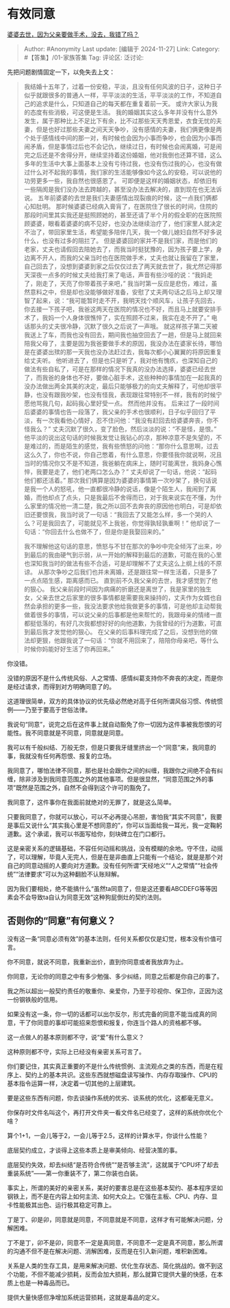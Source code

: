 # 有效同意
[婆婆去世，因为父亲要做手术，没去，我错了吗？](https://www.zhihu.com/question/612388977/answer/41898008731)

> Author: #Anonymity
> Last update: [编辑于 2024-11-27]
> Link:
> Category: #【答集】/01-家族答集
> Tag:
> 评论区:
> 泛讨论:

先把问题剧情固定一下，以免失去上文：

> 我结婚十五年了，过着一份安稳，平淡，且没有任何风波的日子，这种日子似乎就跟很多的普通人一样，平平淡淡的生活，平平淡淡的工作，不知道自己的追求是什么，只知道自己的每天都在重复着前一天。
> 或许大家认为我的态度有些消极，可这便是生活。
> 我的婚姻其实这么多年并没有什么意外发生，属于那种比上不足比下有余，比不过那些天天秀恩爱，衣食无忧的夫妻，但是也好过那些夫妻之间天天争吵，没有感情的夫妻，我们俩更像是两个处于感情线中间的那一对，有时候也会因为小事而争吵，也会因为小事而闹矛盾，但是事情过后也不会记仇，继续过日，有时候也会闹离婚，可是闹完之后还是不舍得分开，继续坚持着这份婚姻，他对我倒也还算不错，这么多年的生活中大事上面基本上没有亏待过我，也没有伤过我的心，也没有做过什么对不起我的事情，我们家的生活能够像如今这么的安稳，可以说他的功劳更多一些，我自然也很感恩了。
> 可即便是这样的婚姻状态，却依旧有一些隔阂是我们没办法去跨越的，甚至没办法去解决的，直到现在也无法诉说。
> 五年前婆婆的去世是我们夫妻感情出现裂痕的时候，这一点我们俩都心知肚明。
> 那时候婆婆已经病入膏肓了，在医院住了很长的时间，住院的那段时间里其实我还是挺照顾她的，甚至还请了半个月的假全职的在医院照顾婆婆，眼看着婆婆的病不见好，也没办法继续治疗了，他们家里人就决定不治了，带回家里生活，希望能多陪伴几天，我一个做儿媳妇自然不好多说什么，也没有过多的阻拦了。
> 但是婆婆回的家并不是我们家，而是他们的老家，丈夫也请假回去陪她去了，而我当时挺犹豫的，因为孩子要上学，身边离不开人，而我的父亲当时也在医院做手术，丈夫也就让我留在了家里，自己回去了，没想到婆婆到家之后仅仅过去了两天就去世了，我尤然记得那天深夜一点多的时候丈夫给我打来了电话，声音有些沙哑的说：“我妈走了，刚走了，天亮了你带着孩子来吧，”
> 我当时第一反应是悲伤，难过，虽然意料之中，但是却也没能够做好准备，安慰了丈夫两句话之后马上却又理智了起来，说：“我可能暂时走不开，我明天找个顺风车，让孩子先回去，你去接一下孩子吧，我爸这两天在医院的情况也不好，而且马上就要安排手术了，我妈一个人身体很憔悴了，实在照顾不过来，我实在走不开了。”
> 电话那头的丈夫很冷静，沉默了很久之后说了一声哦。
> 就这样孩子第二天被我送上了车，而我也没有回去，期间我也抽空回去了一趟，但是马上就回来陪我父母了，主要是因为我爸要做手术的原因，我没办法在婆家长待，哪怕是在婆婆出殡的那一天我也没办法赶过去，我每次都小心翼翼的将原因重复给丈夫听。
> 他听进去了，但是也只是听了，我对他有愧疚，也深知自己的做法有些自私了，可是在那样的情况下我真的没办法选择，婆婆已经去世了，而我爸的身体也不好，要做心脏手术，这些种种的事情加在一起我真的没办法做出两全其美的决定，最后只能够极力的向丈夫解释了，可他却很平静，也没有跟我吵架，也没有怪我，表现跟往常特别不一样，我有的时候宁愿他骂我几句，起码我心里好受一点。
> 然而他并没有。
> 后来过了一段时间后婆婆的事情也告一段落了，我父亲的手术也很顺利，日子似乎回归了平淡，有一次我看他心情好，忍不住问他：“我没有赶回去给婆婆奔丧，你不怪我么？”
> 丈夫沉默了很久，变了脸色，然后淡淡的说：“不是怪，是恨。”
> 他平淡的说出这句话的时候我发觉让我钻心的凉，那种凉意不是失望的，不是难过的，而是陌生的感觉，我有些愤怒的问他：“那你什么意思啊，过去这么久了，你也不说，你自己憋着，有什么意思，你要怪我你就说啊，况且当时的情况你又不是不知道，我爸躺在病床上，随时可能离世，我妈身心憔悴，我要是走了，他们老两口怎么办？”
> 丈夫却说了一句话，他说：“起码他们都还活着。”
> 那次我们俩算是因为婆婆的事情第一次吵架了，换句话说是我一个人的怒吼，他一直都很冷静的说话，像是个陌生人，我闹到了离婚，而他却点了点头，只是我最后不舍得而已，对于我来说实在不懂，为什么家里的情况他一清二楚，我之所以回不去奔丧的原因他也明白，可是却依旧还要恨我，我当时说了一句话：“我回去了又能怎么样，多一个哭的人么？可是我回去了，可能就见不上我爸，你觉得孰轻孰重啊！”
> 他却说了一句话：“你回去什么也做不了，但是你是我娶回来的。”
>
> 我不理解他这句话的意思，愤怒与不甘在那次的争吵中完全倾泻了出来，吵到最后的我由硬气到示弱，从一开始的解释到最后的道歉，可能在我的心里也深知我当时的做法有些不合适，可是却理解不了丈夫这么上纲上线的不原谅。
> 从那次争吵之后我们也并未离婚，还是跟往常一样生活着，只是多了一点点陌生感，距离感而已。
> 直到前不久我父亲的去世，我才感觉到了他的狠心。
> 我父亲前段时间因为病痛的折磨还是离世了，我是家里的独生女，父亲去世之后家里的很多事情都是需要我来操持的，丈夫作为女婿也自然会承担的更多一些，我没法要求他给我做更多的事情，可是他却主动帮我做着很多的事情，可以说父亲的后事都是他来帮忙的，我跟母亲的情绪一直都挺低落的，有好几次我都想好好的向他道歉，为我曾经的行为道歉，可直到最后我才发觉他的狠心。
> 在父亲的后事料理完成了之后，没想到他的做法却更狠，他跟我说了一句话：“你就不用回来了，陪陪你母亲吧，等什么时候你妈能好好生活了你再回来。”

你没错。

没错的原因不是什么传统风俗、人之常情、感情纠葛支持你不奔丧的决定，而是你是经过请求，而得到对方明确同意了的。

这道理很简单，双方的具体协议的优先级必然绝对高于任何所谓风俗习惯、传统惯例——乃至于要高于世俗法律。

我说句“同意”，说完之后在这件事上就自动豁免了你一切因为这件事被我怨恨的可能性。我不同意就是不同意，同意就是同意。

我可以有千般纠结、万般无奈，但是只要我牙缝里挤出一个“同意”来，我同意的事，我就没有任何再怨恨、报复的立场。

我同意了，哪怕法律不同意，那也是社会跟你之间的纠缠，我跟你之间绝不会有纠缠，除非涉及到我同意范围之外的其他事项。但是很显然，“同意范围之外的事项”既然是范围之外，自然不会得到这个许可的豁免了。

我同意了，这件事你在我面前就绝对的无罪了，就是这么简单。

只要我同意了，你就可以放心，可以不必再提心吊胆，害怕我“其实不同意”，我要是事后又说什么“其实我心里是不想同意的”，你可以当面给我一耳光，我一定鞠躬道歉。这个承诺，我可以书面写给你，刻块碑立在门口都行。

这是亲密关系的逻辑基础，不容任何动摇和挑战，没有模糊的余地。守不住，动摇了，可以理解，毕竟人无完人，但是在是非曲直上只能有一个结论，就是是那个对自己的同意动摇的人要向对方道歉。没有任何所谓“天经地义”“人之常情”“社会传统”“法律要求”可以为这种翻脸不认账辩解。

因为我们要相处，绝不能搞什么“虽然ta同意了，但是这还要看ABCDEFG等等因素会不会导致ta自认为同意无效”这种狗屁倒灶的契约法则。

## 否则你的“同意”有何意义？ ##

没有这一条“同意必须有效”的基本法则，任何关系都仅仅是幻觉，根本没有价值可言。

你不同意，就说不同意，我重新出价，直到你同意或者我放弃为止。

你同意，无论你的同意之中有多少勉强、多少纠结，同意之后都是你自己的事了。

我之所以超出一般契约责任的敬重你、亲爱你，乃至于珍视你、保卫你，正因为这一份钢铁般的信用。

如果没有这一条，你一切的话都可以出尔反尔，形式完备的同意不能当成真的同意，干了你同意的事却可能招来怨恨和报复，你连当个路人的资格都不够。

这一点做人的基本原则都不守，说“爱”有什么意义？

这种原则都不守，实际上已经没有亲密关系可言了。

你们要记住，其实真正重要的不是什么传统惯例、主流观点之类的东西，而是在程序上、契约上的基本共识。这些东西就想磁盘读写操作、内存存取操作、CPU的基本指令运算一样，决定着一切其他的上层建筑。

要是这些东西有问题，你去谈操作系统的优劣、谈系统的优化，这都毫无意义。

你保存时文件名叫这个，再打开文件夹一看文件名已经变了，这样的系统你优化个啥？

算个1+1，一会儿等于2，一会儿等于2.5，这样的计算水平，你谈什么性能？

底层契约成立，才谈得上这些本质上是审美倾向、经营决策的事。

底层契约失效，却去纠结“是否符合传统”“是否够主流”，这就属于“CPU坏了却去重装系统”——第一你重装不了，第二你装也白装。

事实上，所谓的美好的亲密关系，美好的要害总是在这些基本契约、基本程序坚如钢铁上，而不是在内容上如何主流、如何大众上。它强在主板、CPU、内存、显卡性能极其出色、运行极其稳定可靠上。

丁是丁、卯是卯，同意就是同意，不同意就是不同意，这样才有可能解决问题，分解困难。

丁不是丁，卯不是卯，同意不一定是真同意，不同意不一定是真不同意，那么所谓的沟通不但不是在解决问题、消解困难，反而是在引入新问题，堆积新困难。

关系是人类的生存工具，是用来解决问题、优化生存状态、简化挑战的。做不到这个功能，不但不能减少损耗，反而会加大损耗，那么就算它提供大量的快感，在本质上也是一种毒品而已。

提供大量快感但净增加系统运营损耗，这就是毒品的定义。
